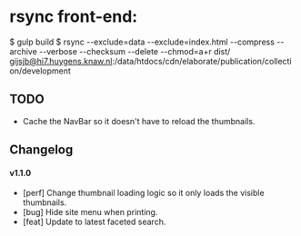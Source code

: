 # rsync front-end:

$ gulp build
$ rsync --exclude=data --exclude=index.html --compress --archive --verbose --checksum --delete --chmod=a+r dist/ gijsjb@hi7.huygens.knaw.nl:/data/htdocs/cdn/elaborate/publication/collection/development

## TODO

- Cache the NavBar so it doesn't have to reload the thumbnails.

## Changelog

#### v1.1.0

- [perf] Change thumbnail loading logic so it only loads the visible thumbnails.
- [bug] Hide site menu when printing.
- [feat] Update to latest faceted search.


